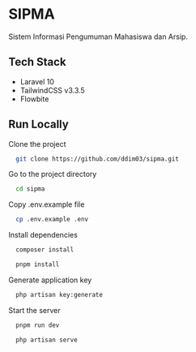 # SIPMA

Sistem Informasi Pengumuman Mahasiswa dan Arsip.

## Tech Stack

- Laravel 10
- TailwindCSS v3.3.5
- Flowbite

## Run Locally

Clone the project

```bash
  git clone https://github.com/ddim03/sipma.git
```

Go to the project directory

```bash
  cd sipma
```

Copy .env.example file
```bash
  cp .env.example .env
```

Install dependencies

```bash
  composer install
```

```bash
  pnpm install
```

Generate application key
```bash
  php artisan key:generate
```

Start the server

```bash
  pnpm run dev
```

```bash
  php artisan serve
```
